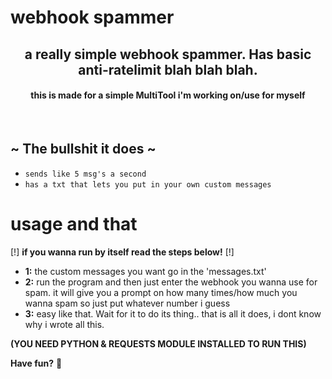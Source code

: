 # webhook spammer

<h2 align="center">a really simple webhook spammer. Has basic anti-ratelimit blah blah blah.</h3>
<h4 align="center">this is made for a simple MultiTool i'm working on/use for myself</h3>
<br />
<h2 align="left">~ The bullshit it does ~</h3>

- `sends like 5 msg's a second`
- `has a txt that lets you put in your own custom messages`

# usage and that

[!] **if you wanna run by itself read the steps below!** [!]

- **1:** the custom messages you want go in the 'messages.txt'
- **2:** run the program and then just enter the webhook you wanna use for spam. it will give you a prompt on how many times/how much you wanna spam so just put whatever number i guess
- **3:** easy like that. Wait for it to do its thing.. that is all it does, i dont know why i wrote all this.

**(YOU NEED PYTHON & REQUESTS MODULE INSTALLED TO RUN THIS)**

**Have fun?** 🤨
